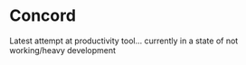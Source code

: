 # Concord

Latest attempt at productivity tool... currently in a state of not working/heavy development
